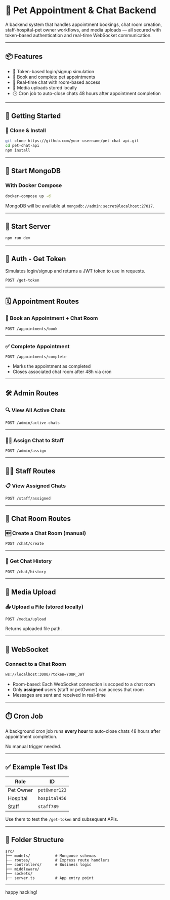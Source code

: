 # 🐾 Pet Appointment & Chat Backend

A backend system that handles appointment bookings, chat room creation, staff-hospital-pet owner workflows, and media uploads — all secured with token-based authentication and real-time WebSocket communication.

---

## 📦 Features

- 🔐 Token-based login/signup simulation
- 🐶 Book and complete pet appointments
- 💬 Real-time chat with room-based access
- 📂 Media uploads stored locally
- 🕒 Cron job to auto-close chats 48 hours after appointment completion

---

## 🧪 Getting Started

### 📁 Clone & Install

```bash
git clone https://github.com/your-username/pet-chat-api.git
cd pet-chat-api
npm install
```

---

## 🐳 Start MongoDB

### With Docker Compose

```bash
docker-compose up -d
```

MongoDB will be available at `mongodb://admin:secret@localhost:27017`.

---

## 🚀 Start Server

```bash
npm run dev
```

---

## 🔐 Auth - Get Token

Simulates login/signup and returns a JWT token to use in requests.

```http
POST /get-token

```

---

## 🗓️ Appointment Routes

### 📌 Book an Appointment + Chat Room

```http
POST /appointments/book

```
---

### ✅ Complete Appointment

```http
POST /appointments/complete

```

- Marks the appointment as completed
- Closes associated chat room after 48h via cron

---

## 🛠️ Admin Routes

### 🔍 View All Active Chats

```http
POST /admin/active-chats
```

---

### 🧑‍⚕️ Assign Chat to Staff

```http
POST /admin/assign

```

---

## 👨‍⚕️ Staff Routes

### 📋 View Assigned Chats

```http
POST /staff/assigned
```

---

## 💬 Chat Room Routes

### 🆕 Create a Chat Room (manual)

```http
POST /chat/create
```

---

### 📜 Get Chat History

```http
POST /chat/history
```

---

## 📁 Media Upload

### 📤 Upload a File (stored locally)

```http
POST /media/upload

```

Returns uploaded file path.

---

## 🔌 WebSocket

### Connect to a Chat Room

```bash
ws://localhost:3000/?token=YOUR_JWT
```

- Room-based: Each WebSocket connection is scoped to a chat room
- Only **assigned** users (staff or petOwner) can access that room
- Messages are sent and received in real-time

---

## ⏱️ Cron Job

A background cron job runs **every hour** to auto-close chats 48 hours after appointment completion.

No manual trigger needed.


---

## ✅ Example Test IDs

| Role       | ID             |
|------------|----------------|
| Pet Owner  | `petOwner123`  |
| Hospital   | `hospital456`  |
| Staff      | `staff789`     |

Use them to test the `/get-token` and subsequent APIs.

---

## 📁 Folder Structure

```
src/
├── models/           # Mongoose schemas
├── routes/           # Express route handlers
├── controllers/      # Business logic
├── middleware/         
├── sockets/         
├── server.ts         # App entry point
```

---





happy hacking!
